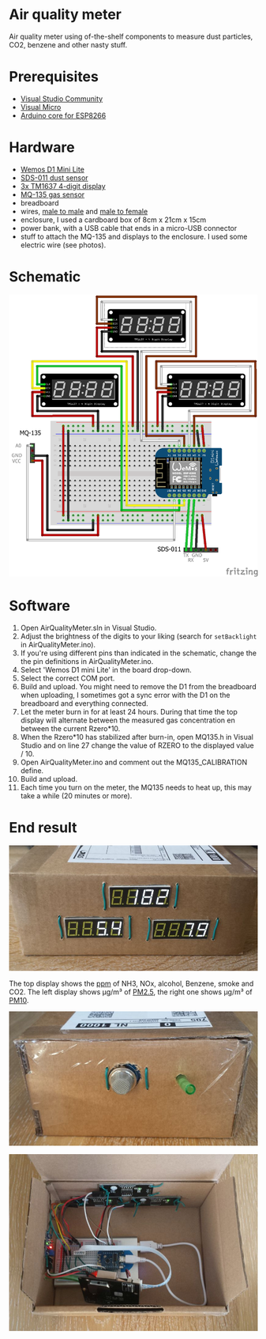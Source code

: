 # Air quality meter
Air quality meter using of-the-shelf components to measure dust particles, CO2, benzene and other nasty stuff.

# Prerequisites
- [Visual Studio Community](https://www.visualstudio.com/vs/community/)
- [Visual Micro](http://www.visualmicro.com)
- [Arduino core for ESP8266](https://github.com/esp8266/Arduino)

# Hardware
- [Wemos D1 Mini Lite](https://www.tinytronics.nl/shop/nl/arduino/wemos/wemos-d1-mini-lite-esp8285-ch340)
- [SDS-011 dust sensor](https://www.tinytronics.nl/shop/nl/sensoren/temperatuur-lucht-vochtigheid/nova-sds011-hoge-precisie-laser-stofsensor?search=sds011)
- [3x TM1637 4-digit display](https://www.tinytronics.nl/shop/nl/verlichting/led-segment-display/robotdyn-segmenten-display-module-4-karakters-decimalen-wit-tm1637?search=tm1637)
- [MQ-135 gas sensor](https://www.tinytronics.nl/shop/nl/sensoren/temperatuur-lucht-vochtigheid/mq-135-gas-sensor-module?search=mq-135)
- breadboard
- wires, [male to male](https://www.tinytronics.nl/shop/nl/kabels/prototype-draden/dupont-jumper-draad-male-male-10cm-10-draden) and [male to female](https://www.tinytronics.nl/shop/nl/kabels/prototype-draden/dupont-jumper-draad-male-female-10cm-10-draden)
- enclosure, I used a cardboard box of 8cm x 21cm x 15cm
- power bank, with a USB cable that ends in a micro-USB connector
- stuff to attach the MQ-135 and displays to the enclosure. I used some electric wire (see photos).

# Schematic

![Fritzing](https://github.com/samegens/airqualitymeter/raw/master/Fritzing/fritzing.png "Fritzing")

# Software

1. Open AirQualityMeter.sln in Visual Studio.
2. Adjust the brightness of the digits to your liking (search for `setBacklight` in AirQualityMeter.ino).
3. If you're using different pins than indicated in the schematic, change the the pin definitions in AirQualityMeter.ino.
4. Select 'Wemos D1 mini Lite' in the board drop-down.
5. Select the correct COM port.
6. Build and upload. You might need to remove the D1 from the breadboard when uploading, I sometimes got a sync error with the D1 on the breadboard and everything connected.
7. Let the meter burn in for at least 24 hours. During that time the top display will alternate between the measured gas concentration en between the current Rzero\*10.
8. When the Rzero\*10 has stabilized after burn-in, open MQ135.h in Visual Studio and on line 27 change the value of RZERO to the displayed value / 10.
9. Open AirQualityMeter.ino and comment out the MQ135_CALIBRATION define.
10. Build and upload. 
11. Each time you turn on the meter, the MQ135 needs to heat up, this may take a while (20 minutes or more).

# End result

![front](https://github.com/samegens/airqualitymeter/raw/master/images/front.jpg "Front")

The top display shows the [ppm](https://en.wikipedia.org/wiki/Parts-per_notation) of NH3, NOx, alcohol, Benzene, smoke and CO2. The left display shows µg/m³ of [PM2.5](https://en.wikipedia.org/wiki/Particulates), the right one shows µg/m³ of [PM10](https://en.wikipedia.org/wiki/Particulates).

![side](https://github.com/samegens/airqualitymeter/raw/master/images/side.jpg "Side")

![inside](https://github.com/samegens/airqualitymeter/raw/master/images/inside.jpg "Inside")

